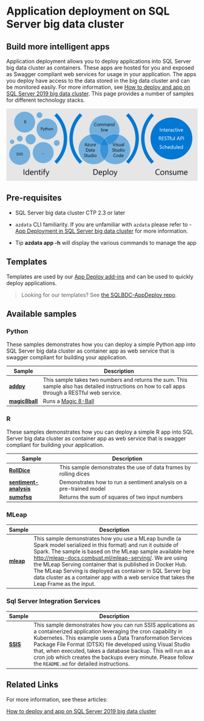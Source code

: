 # Application deployment on SQL Server big data cluster

## Build more intelligent apps
Application deployment allows you to deploy applications into SQL Server big data cluster as containers. These apps are hosted for you and exposed as Swagger compliant web services for usage in your application. The apps you deploy have access to the data stored in the big data cluster and can be monitored easily. For more information, see [How to deploy and app on SQL Server 2019 big data cluster](https://docs.microsoft.com/en-us/sql/big-data-cluster/big-data-cluster-create-apps). This page provides a number of samples for different technology stacks.

![Appdeploy](Appdeploy.PNG)

## Pre-requisites
* SQL Server big data cluster CTP 2.3 or later
* `azdata` CLI familiarity. If you are unfamiliar with `azdata` please refer to - [App Deployment in SQL Server big data cluster](https://docs.microsoft.com/en-us/sql/big-data-cluster/big-data-cluster-create-apps) for more information.

* Tip 
**azdata app -h** will display the various commands to manage the app

## Templates
Templates are used by our [App Deploy add-ins](https://docs.microsoft.com/en-us/sql/big-data-cluster/app-deployment-extension) and can be used to quickly deploy applications.
> Looking for our templates? See [the SQLBDC-AppDeploy repo](https://github.com/Microsoft/SQLBDC-AppDeploy).

## Available samples
### Python 
These samples demonstrates how you can deploy a simple Python app into SQL Server big data cluster as container app as web service that is swagger compliant for building your application.

|Sample|Description|
|-|-|
|__[addpy](addpy/)__|This sample takes two numbers and returns the sum. This sample also has detailed instructions on how to call apps through a RESTful web service.|
|__[magic8ball](magic8ball/)__|Runs a [Magic 8-Ball](https://en.wikipedia.org/wiki/Magic_8-Ball)|

### R 
These samples demonstrates how you can deploy a simple R app into SQL Server big data cluster as container app as web service that is swagger compliant for building your application. 

|Sample|Description|
|-|-|
|__[RollDice](RollDice/)__|This sample demonstrates the use of data frames by rolling dices|
|__[sentiment-analysis](sentiment-analysis)__|Demonstrates how to run a sentiment analysis on a pre-trained model|
|__[sumofsq](sumofsq/)__|Returns the sum of squares of two input numbers|


### MLeap 

|Sample|Description|
|-|-|
|__[mleap](mleap/)__|This sample demonstrates how you use a MLeap bundle (a Spark model serialized in this format) and run it outside of Spark. The sample is based on the MLeap sample available here http://mleap-docs.combust.ml/mleap-serving/. We are using the MLeap Serving container that is published in Docker Hub. The MLeap Serving is deployed as container in SQL Server big data cluster as a container app with a web service that takes the Leap Frame as the input.|


### Sql Server Integration Services 

|Sample|Description|
|-|-|
|__[SSIS](SSIS/)__|This sample demonstrates how you can run SSIS applications as a containerized application leveraging the cron capability in Kubernetes. This example uses a Data Transformation Services Package File Format (DTSX) file developed using Visual Studio that, when executed, takes a database backup. This will run as a cron job which creates the backups every minute. Please follow the `README.md` for detailed instructions.|

<a name=related-links></a>

## Related Links
For more information, see these articles:

[How to deploy and app on SQL Server 2019 big data cluster](https://docs.microsoft.com/en-us/sql/big-data-cluster/big-data-cluster-create-apps)
